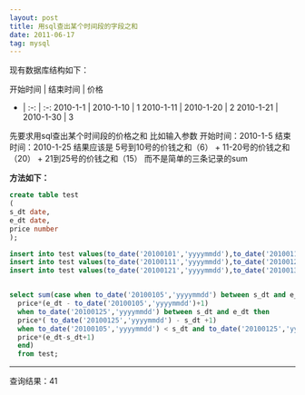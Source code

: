 ```yaml
---
layout: post
title: 用sql查出某个时间段的字段之和 
date: 2011-06-17 
tag: mysql
---
```


现有数据库结构如下：

开始时间    |     结束时间   |   价格
- | :-: | :-: 
2010-1-1   |     2010-1-10  |    1
2010-1-11  |     2010-1-20   |    2 
2010-1-21  |     2010-1-30   |    3


先要求用sql查出某个时间段的价格之和
比如输入参数 开始时间：2010-1-5 结束时间：2010-1-25
结果应该是 5号到10号的价钱之和（6） + 11-20号的价钱之和（20） + 21到25号的价钱之和（15）
而不是简单的三条记录的sum

 

**方法如下：**

``` sql
create table test
(
s_dt date,
e_dt date,
price number
);

insert into test values(to_date('20100101','yyyymmdd'),to_date('20100110','yyyymmdd'),1);
insert into test values(to_date('20100111','yyyymmdd'),to_date('20100120','yyyymmdd'),2);
insert into test values(to_date('20100121','yyyymmdd'),to_date('20100130','yyyymmdd'),3);


select sum(case when to_date('20100105','yyyymmdd') between s_dt and e_dt then
  price*(e_dt - to_date('20100105','yyyymmdd')+1)
  when to_date('20100125','yyyymmdd') between s_dt and e_dt then
  price*( to_date('20100125','yyyymmdd') - s_dt +1)
  when to_date('20100105','yyyymmdd') < s_dt and to_date('20100125','yyyymmdd')>e_dt then
  price*(e_dt-s_dt+1)
  end)
  from test;
```
-----------------------------------------------
查询结果：41

